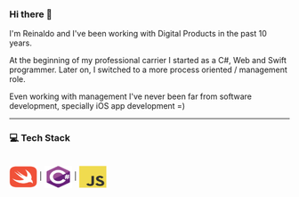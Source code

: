 ### Hi there 👋

I'm Reinaldo and I've been working with Digital Products in the past 10 years. 

At the beginning of my professional carrier I started as a C#, Web and Swift programmer. Later on, I switched to a more process oriented / management role.

Even working with management I've never been far from software development, specially iOS app development =)
<br/><hr>

### 💻 Tech Stack 

<div stile="display: inline_block"><br/>
  <img align="center" alt="Srbentu-Swift" height="40" width="50" src="https://raw.githubusercontent.com/devicons/devicon/master/icons/swift/swift-original.svg"> | 
  <img align="center" alt="Srbentu-Csharp" height="40" width="50" src="https://raw.githubusercontent.com/devicons/devicon/master/icons/csharp/csharp-original.svg"> | 
  <img align="center" alt="Srbentu-Js" height="40" width="50" src="https://raw.githubusercontent.com/devicons/devicon/master/icons/javascript/javascript-original.svg">
</div>
<br/>
<!--
### 🐍 SnaKeO
 <picture>
  <source media="(prefers-color-scheme: dark)" srcset="https://raw.githubusercontent.com/reicamargo/reicamargo/output/github-contribution-grid-snake-dark.svg">
  <source media="(prefers-color-scheme: light)" srcset="https://raw.githubusercontent.com/reicamargo/reicamargo/output/github-contribution-grid-snake.svg">
  <img alt="github contribution grid snake animation" src="https://raw.githubusercontent.com/reicamargo/reicamargo/output/github-contribution-grid-snake.svg">
</picture>
-->
